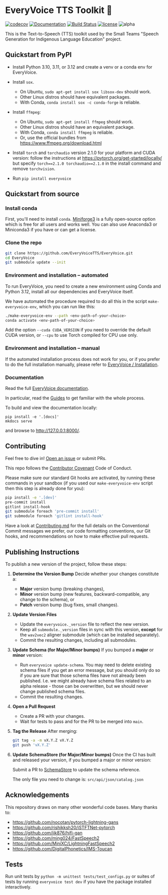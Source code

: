 # EveryVoice TTS Toolkit 💬

[![codecov](https://codecov.io/gh/EveryVoiceTTS/EveryVoice/branch/main/graph/badge.svg?token=yErCxf64IU)](https://codecov.io/gh/EveryVoiceTTS/EveryVoice)
[![Documentation](https://github.com/EveryVoiceTTS/EveryVoice/actions/workflows/docs.yml/badge.svg)](https://docs.everyvoice.ca)
[![Build Status](https://github.com/EveryVoiceTTS/EveryVoice/actions/workflows/test.yml/badge.svg)](https://github.com/EveryVoiceTTS/EveryVoice/actions)
[![license](https://img.shields.io/badge/Licence-MIT-green)](LICENSE)
![alpha](https://img.shields.io/badge/alpha-grey)

This is the Text-to-Speech (TTS) toolkit used by the Small Teams "Speech Generation for Indigenous Language Education" project.

## Quickstart from PyPI

- Install Python 3.10, 3.11, or 3.12 and create a venv or a conda env for EveryVoice.

- Install `sox`.
  - On Ubuntu, `sudo apt-get install sox libsox-dev` should work.
  - Other Linux distros should have equivalent packages.
  - With Conda, `conda install sox -c conda-forge` is reliable.

- Install `ffmpeg`:
  - On Ubuntu, `sudo apt-get install ffmpeg` should work.
  - Other Linux distros should have an equivalent package.
  - With Conda, `conda install ffmpeg` is reliable.
  - Or, use the official bundles from https://www.ffmpeg.org/download.html

- Install `torch` and `torchaudio` version 2.1.0 for your platform and CUDA version: follow the instructions at https://pytorch.org/get-started/locally/ but specify `torch==2.1.0 torchaudio==2.1.0` in the install command and remove `torchvision`.

- Run `pip install everyvoice`

## Quickstart from source

### Install conda

First, you'll need to install `conda`. [Miniforge3](https://github.com/conda-forge/miniforge) is a fully open-source option which is free for all users and works well. You can also use Anaconda3 or Miniconda3 if you have or can get a license.

### Clone the repo

```sh
git clone https://github.com/EveryVoiceTTS/EveryVoice.git
cd EveryVoice
git submodule update --init
```

### Environment and installation – automated

To run EveryVoice, you need to create a new environment using Conda and Python 3.12, install all our dependencies and EveryVoice itself.

We have automated the procedure required to do all this in the script `make-everyvoice-env`, which you can run like this:

```sh
./make-everyvoice-env --path <env-path-of-your-choice>
conda activate <env-path-of-your-choice>
```

Add the option `--cuda CUDA_VERSION` if you need to override the default CUDA version, or `--cpu` to use Torch compiled for CPU use only.

### Environment and installation – manual

If the automated installation process does not work for you, or if you prefer to do the full installation manually, please refer to [EveryVoice / Installation](https://docs.everyvoice.ca/latest/install/#manual-installation).

### Documentation

Read the full [EveryVoice documentation](https://docs.everyvoice.ca/).

In particular, read the [Guides](https://docs.everyvoice.ca/latest/guides/) to get familiar with the whole process.

To build and view the documentation locally:
```
pip install -e '.[docs]'
mkdocs serve
```
and browse to http://127.0.0.1:8000/.

## Contributing

Feel free to dive in! [Open an issue](https://github.com/EveryVoiceTTS/EveryVoice/issues/new) or submit PRs.

This repo follows the [Contributor Covenant](http://contributor-covenant.org/version/1/3/0/) Code of Conduct.

Please make sure our standard Git hooks are activated, by running these commands in your sandbox (if you used our `make-everyvoice-env` script then this step is already done for you):

```sh
pip install -e '.[dev]'
pre-commit install
gitlint install-hook
git submodule foreach 'pre-commit install'
git submodule foreach 'gitlint install-hook'
```

Have a look at [Contributing.md](Contributing.md) for the full details on the
Conventional Commit messages we prefer, our code formatting conventions, our Git
hooks, and recommendations on how to make effective pull requests.

## Publishing Instructions

To publish a new version of the project, follow these steps:

1. **Determine the Version Bump**
   Decide whether your changes constitute a:
   - **Major** version bump (breaking changes),
   - **Minor** version bump (new features, backward-compatible, any change to the schema), or
   - **Patch** version bump (bug fixes, small changes).

2. **Update Version Files**
   - Update the `everyvoice._version` file to reflect the new version.
   - Keep all `submodule._version` files in sync with this version, **except** for the `wav2vec2` aligner submodule (which can be installed separately).
   - Commit the resulting changes, including all submodules.

3. **Update Schema (for Major/Minor bumps)**
   If you bumped a **major** or **minor** version:
   - Run `everyvoice update-schema`. You may need to delete existing schema files if you get an error message, but you should only do so if you are sure that those schema files have not already been published. I.e. we might already have schema files related to an alpha release - those can be overwritten, but we should never change published schema files.
   - Commit the resulting changes.

4. **Open a Pull Request**
   - Create a PR with your changes.
   - Wait for tests to pass and for the PR to be merged into `main`.

5. **Tag the Release**
   After merging:
   ```bash
   git tag -a -m vX.Y.Z vX.Y.Z
   git push 'vX.Y.Z'
   ```

6. **Update SchemaStore (for Major/Minor bumps)**
    Once the CI has built and released your version, if you bumped a major or minor version:

    Submit a PR to [SchemaStore](https://github.com/SchemaStore/schemastore) to update the schema reference.

    The only file you need to change is: `src/api/json/catalog.json`

## Acknowledgements

This repository draws on many other wonderful code bases.
Many thanks to:

- https://github.com/nocotan/pytorch-lightning-gans
- https://github.com/rishikksh20/iSTFTNet-pytorch
- https://github.com/jik876/hifi-gan
- https://github.com/ming024/FastSpeech2
- https://github.com/MiniXC/LightningFastSpeech2
- https://github.com/DigitalPhonetics/IMS-Toucan

## Tests

Run unit tests by `python -m unittest tests/test_configs.py` or suites of tests by running `everyvoice test dev` if you have the package installed interactively.
